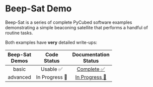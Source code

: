 # Beep-Sat Demo

Beep-Sat is a series of complete PyCubed software examples demonstrating a simple beaconing satellite that performs a handful of routine tasks.

Both examples have **very** detailed write-ups:

| Beep-Sat<br>Demos 	| Code<br>Status 	| Documentation<br>Status 	|
|:-----------------:	|:--------------:	|:-----------------------:	|
|             basic 	|    Usable ✅    	|        [Complete ✅](https://www.notion.so/Beep-Sat-basic-a3074e1925d74835bd3e2e3543819981)       	|
|          advanced 	|  In Progress 🚧 	|      [In Progress 🚧](https://www.notion.so/Beep-Sat-advanced-2d93fbe63d1a42cc8ce084b6f19535ba)      	|
